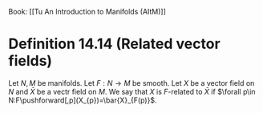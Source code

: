 Book: [[Tu An Introduction to Manifolds (AItM)]]
# Definition 14.14 (Related vector fields)
Let $N,M$ be manifolds.
Let $F:N\to M$ be smooth.
Let $X$ be a vector field on $N$ and $\bar{X}$ be a vectr field on $M$.
We say that $X$ is $F$-related to $\bar{X}$ if $\forall p\in N:F\pushforward[,p](X_{p})=\bar{X}_{F(p)}$.